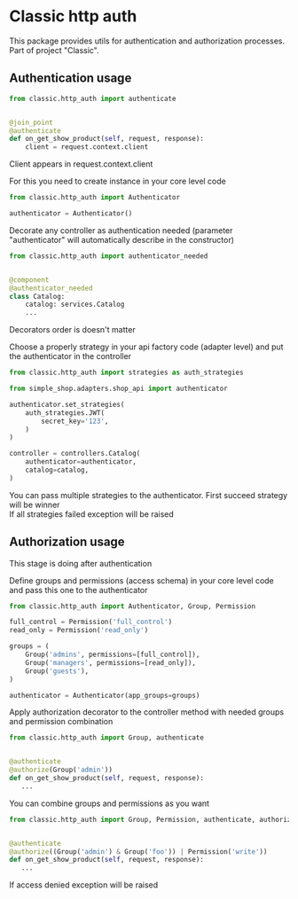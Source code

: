 # Classic http auth

This package provides utils for authentication and authorization processes. Part of project "Classic".

## Authentication usage
```python
from classic.http_auth import authenticate


@join_point
@authenticate
def on_get_show_product(self, request, response):
    client = request.context.client
```
Client appears in request.context.client  

For this you need to create instance in your core level code
```python
from classic.http_auth import Authenticator

authenticator = Authenticator()
```

Decorate any controller as authentication needed (parameter "authenticator" will automatically describe in the constructor)  
```python
from classic.http_auth import authenticator_needed


@component
@authenticator_needed
class Catalog:
    catalog: services.Catalog
    ...
```
Decorators order is doesn't matter

Choose a properly strategy in your api factory code (adapter level) and put the authenticator in the controller  

```python
from classic.http_auth import strategies as auth_strategies

from simple_shop.adapters.shop_api import authenticator

authenticator.set_strategies(
    auth_strategies.JWT(
        secret_key='123',
    )
)

controller = controllers.Catalog(
    authenticator=authenticator,
    catalog=catalog,
)
```

You can pass multiple strategies to the authenticator. First succeed strategy will be winner  
If all strategies failed exception will be raised  

## Authorization usage
This stage is doing after authentication  

Define groups and permissions (access schema) in your core level code and pass this one to the authenticator  
```python
from classic.http_auth import Authenticator, Group, Permission

full_control = Permission('full_control')
read_only = Permission('read_only')

groups = (
    Group('admins', permissions=[full_control]),
    Group('managers', permissions=[read_only]),
    Group('guests'),
)

authenticator = Authenticator(app_groups=groups)
```
Apply authorization decorator to the controller method with needed groups and permission combination  
```python
from classic.http_auth import Group, authenticate


@authenticate
@authorize(Group('admin'))
def on_get_show_product(self, request, response):
   ...
```
You can combine groups and permissions as you want
```python
from classic.http_auth import Group, Permission, authenticate, authorize


@authenticate
@authorize((Group('admin') & Group('foo')) | Permission('write'))
def on_get_show_product(self, request, response):
   ...
```
If access denied exception will be raised  

